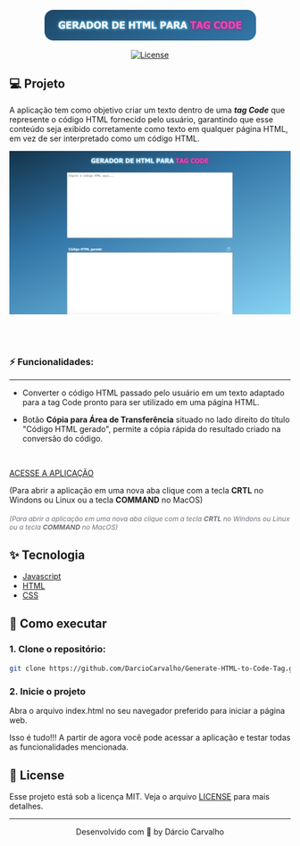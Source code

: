 <p align="center">
  <img alt="DNC Soft Solutions - Gerador de HTML para Tag Code" src="public/assets/logo.png" />
</p>

<p align="center">
  <a href="LICENSE"><img  src="https://img.shields.io/static/v1?label=License&message=MIT&color=F7DD43&labelColor=202024" alt="License"></a>
</p>

## 💻 Projeto

A aplicação tem como objetivo criar um texto dentro de uma ***tag Code*** que represente o código HTML fornecido pelo usuário, garantindo que esse conteúdo seja exibido corretamente como texto em qualquer página HTML, em vez de ser interpretado como um código HTML.

![Gerador de HTML para Tag Code](public/assets/screen.png)

<br><br>

### ⚡ Funcionalidades:
---

- Converter o código HTML passado pelo usuário em um texto adaptado para a tag Code pronto para ser utilizado em uma página HTML.

- Botão **Cópia para Área de Transferência** situado no lado direito do título "Código HTML gerado", permite a cópia rápida do resultado criado na conversão do código.

<!-- - Aplicação Responsiva -->
<br>

[ACESSE A APLICAÇÃO](https://darciocarvalho.github.io/Generate-HTML-to-Code-Tag/)


(Para abrir a aplicação em uma nova aba clique com a tecla <b>CRTL</b> no Windons ou Linux ou a tecla <b>COMMAND</b> no MacOS) 

<br>
<i style="display:inline-block;margin-top:-35px; font-size: 12px; color:#71717a">(Para abrir a aplicação em uma nova aba clique com a tecla <b>CRTL</b> no Windons ou Linux ou a tecla <b>COMMAND</b> no MacOS)</i>

## ✨ Tecnologia

- [Javascript](https://developer.mozilla.org/pt-BR/docs/Web/JavaScript)
- [HTML](https://developer.mozilla.org/pt-BR/docs/Web/HTML)
- [CSS](https://developer.mozilla.org/pt-BR/docs/Web/CSS)

## 🚀 Como executar

### 1. Clone o repositório:
```bash
git clone https://github.com/DarcioCarvalho/Generate-HTML-to-Code-Tag.git
```

### 2. Inicie o projeto
Abra o arquivo index.html no seu navegador preferido para iniciar a página web.


Isso é tudo!!! A partir de agora você pode acessar a aplicação e testar todas as funcionalidades mencionada.


## 📝 License

Esse projeto está sob a licença MIT. Veja o arquivo [LICENSE](LICENSE) para mais detalhes.

---

<p align="center">
  Desenvolvido com 🤩 by Dárcio Carvalho
</p>

